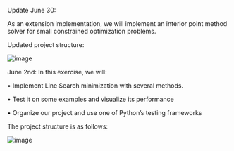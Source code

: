 Update June 30:

As an extension implementation, we will implement an interior point method solver for small constrained optimization problems.  

Updated project structure:

![image](https://github.com/user-attachments/assets/e2872a13-7368-4e2d-bf72-b2e9997f0e51)


June 2nd:
In this exercise, we will:

• Implement Line Search minimization with several methods. 

• Test it on some examples and visualize its performance 

• Organize our project and use one of Python’s testing frameworks 

The project structure is as follows:

![image](https://github.com/user-attachments/assets/e0ee07af-4f29-4b75-b695-1089fd06fcc7)





